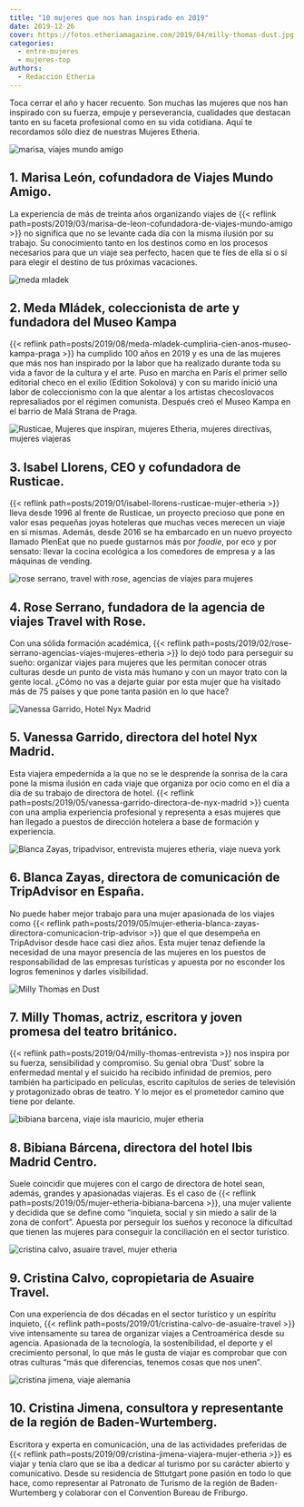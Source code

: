 ```yaml
---
title: "10 mujeres que nos han inspirado en 2019"
date: 2019-12-26
cover: https://fotos.etheriamagazine.com/2019/04/milly-thomas-dust.jpg
categories: 
  - entre-mujeres
  - mujeres-top
authors: 
  - Redacción Etheria
---
```


Toca cerrar el año y hacer recuento. Son muchas las mujeres que nos han inspirado con su 
fuerza, empuje y perseverancia, cualidades que destacan tanto en su faceta profesional 
como en su vida cotidiana. Aquí te recordamos sólo diez de nuestras Mujeres Etheria. 

![marisa, viajes mundo amigo](https://fotos.etheriamagazine.com/2019/03/marisa-viajes-mundo-amigo.jpg "Marisa León de Viajes Mundo Amigo.")

## 1\. Marisa León, cofundadora de Viajes Mundo Amigo.

La experiencia de más de treinta años organizando viajes de {{< reflink 
path=posts/2019/03/marisa-de-leon-cofundadora-de-viajes-mundo-amigo >}} no significa que 
no se levante cada día con la misma ilusión por su trabajo. Su conocimiento tanto en los 
destinos como en los procesos necesarios para que un viaje sea perfecto, hacen que te 
fíes de ella sí o sí para elegir el destino de tus próximas vacaciones. 

![meda mladek](https://fotos.etheriamagazine.com/2019/08/meda-mladek-apertura.jpg "Meda Mládek, colecionista de arte, mecenas y fundadora del Museo Kampa")

## 2\. Meda Mládek, coleccionista de arte y fundadora del Museo Kampa

{{< reflink path=posts/2019/08/meda-mladek-cumpliria-cien-anos-museo-kampa-praga >}} ha 
cumplido 100 años en 2019 y es una de las mujeres que más nos han inspirado por la labor 
que ha realizado durante toda su vida a favor de la cultura y el arte. Puso en marcha en 
París el primer sello editorial checo en el exilio (Edition Sokolová) y con su marido 
inició una labor de coleccionismo con la que alentar a los artistas checoslovacos 
represaliados por el régimen comunista. Después creó el Museo Kampa en el barrio de Malá 
Strana de Praga. 

![Rusticae, Mujeres que inspiran, mujeres Etheria, mujeres directivas, mujeres viajeras](https://fotos.etheriamagazine.com/2019/01/Isabel-Llorens-Grecia.jpg "Isabel Llorens, cofundadora de Rusticae.")

## 3\. Isabel Llorens, CEO y cofundadora de Rusticae.

{{< reflink path=posts/2019/01/isabel-llorens-rusticae-mujer-etheria >}} lleva desde 
1996 al frente de Rusticae, un proyecto precioso que pone en valor esas pequeñas joyas 
hoteleras que muchas veces merecen un viaje en sí mismas. Además, desde 2016 se ha 
embarcado en un nuevo proyecto llamado PlenEat que no puede gustarnos más por _foodie_, 
por eco y por sensato: llevar la cocina ecológica a los comedores de empresa y a las 
máquinas de vending. 

![rose serrano, travel with rose, agencias de viajes para mujeres](https://fotos.etheriamagazine.com/2019/02/travel-with-rose-china.jpg "Rose Serrano en China.")

## 4\. Rose Serrano, fundadora de la agencia de viajes Travel with Rose.

Con una sólida formación académica, {{< reflink 
path=posts/2019/02/rose-serrano-agencias-viajes-mujeres-etheria >}} lo dejó todo para 
perseguir su sueño: organizar viajes para mujeres que les permitan conocer otras 
culturas desde un punto de vista más humano y con un mayor trato con la gente local. 
¿Cómo no vas a dejarte guiar por esta mujer que ha visitado más de 75 países y que pone 
tanta pasión en lo que hace? 

![Vanessa Garrido, Hotel Nyx Madrid](https://fotos.etheriamagazine.com/2019/05/Vanessa-Garrido-Hotel-Nyx-Madrid-3.jpg "Vanessa Garrido en el Hotel Nyx de Madrid.")

## 5\. Vanessa Garrido, directora del hotel Nyx Madrid.

Esta viajera empedernida a la que no se le desprende la sonrisa de la cara pone la misma 
ilusión en cada viaje que organiza por ocio como en el día a día de su trabajo de 
directora de hotel. {{< reflink 
path=posts/2019/05/vanessa-garrido-directora-de-nyx-madrid >}} cuenta con una amplia 
experiencia profesional y representa a esas mujeres que han llegado a puestos de 
dirección hotelera a base de formación y experiencia. 

![Blanca Zayas, tripadvisor, entrevista mujeres etheria, viaje nueva york](https://fotos.etheriamagazine.com/2019/05/blanca-zayas-apertura.jpg "Blanca Zayas en Nueva York.")

## 6\. Blanca Zayas, directora de comunicación de TripAdvisor en España.

No puede haber mejor trabajo para una mujer apasionada de los viajes como {{< reflink 
path=posts/2019/05/mujer-etheria-blanca-zayas-directora-comunicacion-trip-advisor >}} 
que el que desempeña en TripAdvisor desde hace casi diez años. Esta mujer tenaz defiende 
la necesidad de una mayor presencia de las mujeres en los puestos de responsabilidad de 
las empresas turísticas y apuesta por no esconder los logros femeninos y darles 
visibilidad. 

![Milly Thomas en Dust](https://fotos.etheriamagazine.com/2019/04/milly-thomas-dust.jpg "Milly Thomas en Dust, Soho Theatre-Londres. © The Other Richard")

## 7\. Milly Thomas, actriz, escritora y joven promesa del teatro británico.

{{< reflink path=posts/2019/04/milly-thomas-entrevista >}} nos inspira por su fuerza, 
sensibilidad y compromiso. Su genial obra 'Dust' sobre la enfermedad mental y el suicido 
ha recibido infinidad de premios, pero también ha participado en películas, escrito 
capítulos de series de televisión y protagonizado obras de teatro. Y lo mejor es el 
prometedor camino que tiene por delante. 

![bibiana barcena, viaje isla mauricio, mujer etheria](https://fotos.etheriamagazine.com/2019/05/Bibiana-Barcena-pointe-esny-mauritius.jpg "Viaje a Isla Mauricio de Bibiana Barcena.")

## 8\. Bibiana Bárcena, directora del hotel Ibis Madrid Centro.

Suele coincidir que mujeres con el cargo de directora de hotel sean, además, grandes y 
apasionadas viajeras. Es el caso de {{< reflink 
path=posts/2019/05/mujer-etheria-bibiana-barcena >}}, una mujer valiente y decidida que 
se define como “inquieta, social y sin miedo a salir de la zona de confort”. Apuesta por 
perseguir los sueños y reconoce la dificultad que tienen las mujeres para conseguir la 
conciliación en el sector turístico. 

![cristina calvo, asuaire travel, mujer etheria](https://fotos.etheriamagazine.com/2019/01/cristina-calvo-mujer-etheria.jpeg "Cristina Calvo de Asuaire Travel.")

## 9\. Cristina Calvo, copropietaria de Asuaire Travel.

Con una experiencia de dos décadas en el sector turístico y un espíritu inquieto, {{< 
reflink path=posts/2019/01/cristina-calvo-de-asuaire-travel >}} vive intensamente su 
tarea de organizar viajes a Centroamérica desde su agencia. Apasionada de la tecnología, 
la sostenibilidad, el deporte y el crecimiento personal, lo que más le gusta de viajar 
es comprobar que con otras culturas “más que diferencias, tenemos cosas que nos unen”. 

![cristina jimena, viaje alemania](https://fotos.etheriamagazine.com/2019/08/2-cristina-jimena-heidelberg.jpg "Cristina Jiménez en Heidelberg (Alemania).")

## 10\. Cristina Jimena, consultora y representante de la región de Baden-Wurtemberg.

Escritora y experta en comunicación, una de las actividades preferidas de {{< reflink 
path=posts/2019/09/cristina-jimena-viajera-mujer-etheria >}} es viajar y tenía claro que 
se iba a dedicar al turismo por su carácter abierto y comunicativo. Desde su residencia 
de Sttutgart pone pasión en todo lo que hace, como representar al Patronato de Turismo 
de la región de Baden-Wurtemberg y colaborar con el Convention Bureau de Friburgo.
